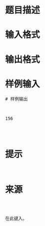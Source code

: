 

# 题目描述



# 输入格式



# 输出格式



# 样例输入


<pre>
# 样例输出


<pre>156</pre>

# 提示



# 来源


<p>
在此键入。
</p>
